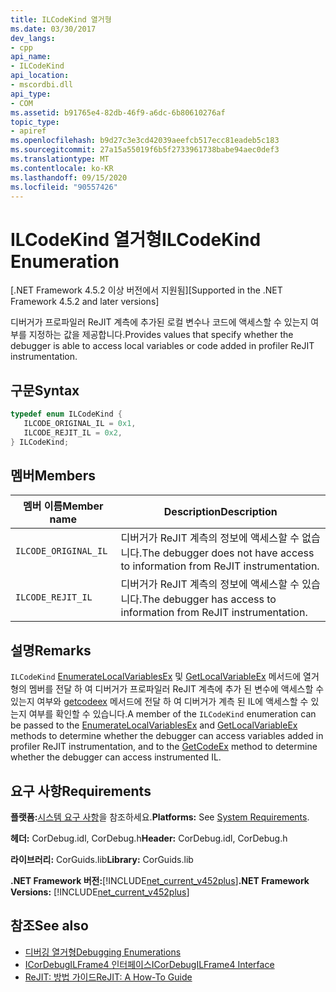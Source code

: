 ```yaml
---
title: ILCodeKind 열거형
ms.date: 03/30/2017
dev_langs:
- cpp
api_name:
- ILCodeKind
api_location:
- mscordbi.dll
api_type:
- COM
ms.assetid: b91765e4-82db-46f9-a6dc-6b80610276af
topic_type:
- apiref
ms.openlocfilehash: b9d27c3e3cd42039aeefcb517ecc81eadeb5c183
ms.sourcegitcommit: 27a15a55019f6b5f2733961738babe94aec0def3
ms.translationtype: MT
ms.contentlocale: ko-KR
ms.lasthandoff: 09/15/2020
ms.locfileid: "90557426"
---
```

# <a name="ilcodekind-enumeration"></a><span data-ttu-id="740f1-102">ILCodeKind 열거형</span><span class="sxs-lookup"><span data-stu-id="740f1-102">ILCodeKind Enumeration</span></span>
<span data-ttu-id="740f1-103">[.NET Framework 4.5.2 이상 버전에서 지원됨]</span><span class="sxs-lookup"><span data-stu-id="740f1-103">[Supported in the .NET Framework 4.5.2 and later versions]</span></span>  
  
 <span data-ttu-id="740f1-104">디버거가 프로파일러 ReJIT 계측에 추가된 로컬 변수나 코드에 액세스할 수 있는지 여부를 지정하는 값을 제공합니다.</span><span class="sxs-lookup"><span data-stu-id="740f1-104">Provides values that specify whether the debugger is able to access local variables or code added in profiler ReJIT instrumentation.</span></span>  
  
## <a name="syntax"></a><span data-ttu-id="740f1-105">구문</span><span class="sxs-lookup"><span data-stu-id="740f1-105">Syntax</span></span>  
  
```cpp
typedef enum ILCodeKind {  
   ILCODE_ORIGINAL_IL = 0x1,  
   ILCODE_REJIT_IL = 0x2,  
} ILCodeKind;  
```  
  
## <a name="members"></a><span data-ttu-id="740f1-106">멤버</span><span class="sxs-lookup"><span data-stu-id="740f1-106">Members</span></span>  
  
|<span data-ttu-id="740f1-107">멤버 이름</span><span class="sxs-lookup"><span data-stu-id="740f1-107">Member name</span></span>|<span data-ttu-id="740f1-108">Description</span><span class="sxs-lookup"><span data-stu-id="740f1-108">Description</span></span>|  
|-----------------|-----------------|  
|`ILCODE_ORIGINAL_IL`|<span data-ttu-id="740f1-109">디버거가 ReJIT 계측의 정보에 액세스할 수 없습니다.</span><span class="sxs-lookup"><span data-stu-id="740f1-109">The debugger does not have access to information from ReJIT instrumentation.</span></span>|  
|`ILCODE_REJIT_IL`|<span data-ttu-id="740f1-110">디버거가 ReJIT 계측의 정보에 액세스할 수 있습니다.</span><span class="sxs-lookup"><span data-stu-id="740f1-110">The debugger has access to information from ReJIT instrumentation.</span></span>|  
  
## <a name="remarks"></a><span data-ttu-id="740f1-111">설명</span><span class="sxs-lookup"><span data-stu-id="740f1-111">Remarks</span></span>  
 <span data-ttu-id="740f1-112">`ILCodeKind` [EnumerateLocalVariablesEx](icordebugilframe4-enumeratelocalvariablesex-method.md) 및 [GetLocalVariableEx](icordebugilframe4-getlocalvariableex-method.md) 메서드에 열거형의 멤버를 전달 하 여 디버거가 프로파일러 ReJIT 계측에 추가 된 변수에 액세스할 수 있는지 여부와 [getcodeex](icordebugilframe4-getcodeex-method.md) 메서드에 전달 하 여 디버거가 계측 된 IL에 액세스할 수 있는지 여부를 확인할 수 있습니다.</span><span class="sxs-lookup"><span data-stu-id="740f1-112">A member of the `ILCodeKind` enumeration can be passed to the [EnumerateLocalVariablesEx](icordebugilframe4-enumeratelocalvariablesex-method.md) and [GetLocalVariableEx](icordebugilframe4-getlocalvariableex-method.md) methods to determine whether the debugger can access variables added in profiler ReJIT instrumentation, and to the [GetCodeEx](icordebugilframe4-getcodeex-method.md) method to determine whether the debugger can access instrumented IL.</span></span>  
  
## <a name="requirements"></a><span data-ttu-id="740f1-113">요구 사항</span><span class="sxs-lookup"><span data-stu-id="740f1-113">Requirements</span></span>  
 <span data-ttu-id="740f1-114">**플랫폼:**[시스템 요구 사항](../../get-started/system-requirements.md)을 참조하세요.</span><span class="sxs-lookup"><span data-stu-id="740f1-114">**Platforms:** See [System Requirements](../../get-started/system-requirements.md).</span></span>  
  
 <span data-ttu-id="740f1-115">**헤더:** CorDebug.idl, CorDebug.h</span><span class="sxs-lookup"><span data-stu-id="740f1-115">**Header:** CorDebug.idl, CorDebug.h</span></span>  
  
 <span data-ttu-id="740f1-116">**라이브러리:** CorGuids.lib</span><span class="sxs-lookup"><span data-stu-id="740f1-116">**Library:** CorGuids.lib</span></span>  
  
 <span data-ttu-id="740f1-117">**.NET Framework 버전:**[!INCLUDE[net_current_v452plus](../../../../includes/net-current-v452plus-md.md)]</span><span class="sxs-lookup"><span data-stu-id="740f1-117">**.NET Framework Versions:** [!INCLUDE[net_current_v452plus](../../../../includes/net-current-v452plus-md.md)]</span></span>  
  
## <a name="see-also"></a><span data-ttu-id="740f1-118">참조</span><span class="sxs-lookup"><span data-stu-id="740f1-118">See also</span></span>

- [<span data-ttu-id="740f1-119">디버깅 열거형</span><span class="sxs-lookup"><span data-stu-id="740f1-119">Debugging Enumerations</span></span>](debugging-enumerations.md)
- [<span data-ttu-id="740f1-120">ICorDebugILFrame4 인터페이스</span><span class="sxs-lookup"><span data-stu-id="740f1-120">ICorDebugILFrame4 Interface</span></span>](icordebugilframe4-interface.md)
- [<span data-ttu-id="740f1-121">ReJIT: 방법 가이드</span><span class="sxs-lookup"><span data-stu-id="740f1-121">ReJIT: A How-To Guide</span></span>](/archive/blogs/davbr/rejit-a-how-to-guide)
